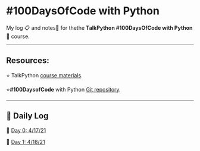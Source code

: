 # #100DaysOfCode with Python

My log :clipboard: and notes​ :notebook: for thethe **TalkPython #100DaysOfCode with Python** :snake: course.

---

## Resources:

:star: TalkPython [course materials](https://training.talkpython.fm/courses/details/100-days-of-code-in-python).

:star:**#100DaysofCode** with Python [Git repository](https://github.com/talkpython/100daysofcode-with-python-course).

---

## :calendar: Daily Log

:date: [Day 0: 4/17/21](days/day-0)

:date: [Day 1: 4/18/21](days/day-1)
